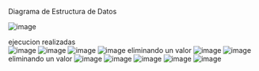 Diagrama de Estructura de Datos

![image](https://github.com/user-attachments/assets/99b9d5b5-db9b-4c5e-b221-804d2b1c1315)

 ejecucion realizadas  
![image](https://github.com/user-attachments/assets/6854a67a-e1c9-46f5-a8e8-4332d01aaa2d)
![image](https://github.com/user-attachments/assets/a045e28d-112b-4476-9f16-ae5b6577ff3c)
![image](https://github.com/user-attachments/assets/7350f299-6227-4126-acc2-fd471354a69e)
![image](https://github.com/user-attachments/assets/8716c6c2-624b-4cf2-b19d-83255918d30b)
eliminando un valor
![image](https://github.com/user-attachments/assets/fb885bc2-86c7-4b66-92c7-d38f8cdd8c1c)
![image](https://github.com/user-attachments/assets/5e63542f-9bc5-400f-b947-351ae4c76b7a)
eliminando un valor
![image](https://github.com/user-attachments/assets/e3b5b96d-c106-4bc9-8633-cdf580455acf)
![image](https://github.com/user-attachments/assets/a1096038-5bc4-4fd8-895c-d9981df650c1)
![image](https://github.com/user-attachments/assets/73786447-db4a-4c96-a8ea-515236de47b0)
![image](https://github.com/user-attachments/assets/affbae4e-7f7e-4cb4-ac00-000d45a883eb)
![image](https://github.com/user-attachments/assets/6a9f0d8d-6114-470a-b0b7-1c672ff888c7)

